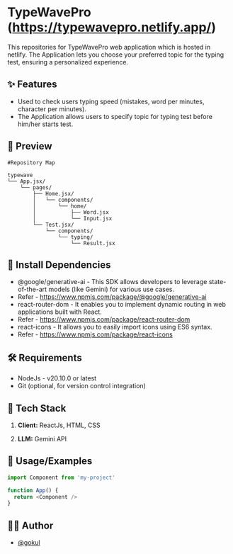 # TypeWavePro (https://typewavepro.netlify.app/)

This repositories for TypeWavePro web application which is hosted in netlify.  The Application lets you choose your preferred topic for the typing test, ensuring a personalized experience.


## ✨ Features
- Used to check users typing speed (mistakes, word per minutes, character per minutes).
- The Application allows users to specify topic for typing test before him/her starts test.

## 👀 Preview

```
#Repository Map

typewave
└── App.jsx/
    └── pages/
        ├── Home.jsx/
        │   └── components/
        │       └── home/
        │           ├── Word.jsx
        │           └── Input.jsx
        └── Test.jsx/
            └── components/
                └── typing/
                    └── Result.jsx

```

## 🔗 Install Dependencies
- @google/generative-ai - This SDK allows developers to leverage state-of-the-art models (like Gemini) for various use cases.
- Refer - https://www.npmjs.com/package/@google/generative-ai  
- react-router-dom - It enables you to implement dynamic routing in web applications built with React.
- Refer - https://www.npmjs.com/package/react-router-dom
- react-icons - It allows you to easily import icons using ES6 syntax.
- Refer - https://www.npmjs.com/package/react-icons

## 🛠️ Requirements
- NodeJs - v20.10.0 or latest
- Git (optional, for version control integration)

## 🚀 Tech Stack

1. **Client:**  ReactJs, HTML, CSS

2. **LLM:**  Gemini API


## 📄 Usage/Examples

```javascript
import Component from 'my-project'

function App() {
  return <Component />
}
```



## 👨‍💻 Author

- [@gokul](https://github.com/gokul-MCA)











